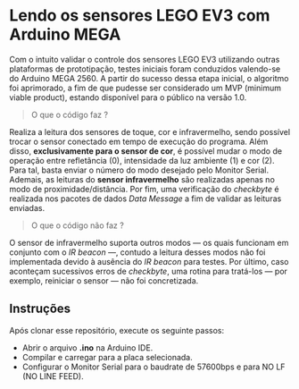 # Lendo os sensores LEGO EV3 com Arduino MEGA

Com o intuito validar o controle dos sensores LEGO EV3 utilizando outras plataformas de prototipação, testes iniciais foram conduzidos valendo-se do Arduino MEGA 2560. A partir do sucesso dessa etapa inicial, o algoritmo foi aprimorado, a fim de que pudesse ser considerado um MVP (minimum viable product), estando disponível para o público na versão 1.0.

> O que o código faz ?

Realiza a leitura dos sensores de toque, cor e infravermelho, sendo possível trocar o sensor conectado em tempo de execução do programa. Além disso, **exclusivamente para o sensor de cor**, é possível mudar o modo de operação entre refletância (0), intensidade da luz ambiente (1) e cor (2). Para tal, basta enviar o número do modo desejado pelo Monitor Serial. Ademais, as leituras do **sensor infravermelho** são realizadas apenas no modo de proximidade/distância. Por fim, uma verificação do *checkbyte* é realizada nos pacotes de dados *Data Message* a fim de validar as leituras enviadas. 


> O que o código não faz ?

O sensor de infravermelho suporta outros modos — os quais funcionam em conjunto com o *IR beacon* —, contudo a leitura desses modos não foi implementada devido à ausência do *IR beacon* para testes. Por último, caso aconteçam sucessivos erros de *checkbyte*, uma rotina para tratá-los — por exemplo, reiniciar o sensor — não foi concretizada.

## Instruções 

Após clonar esse repositório, execute os seguinte passos: 
* Abrir o arquivo **.ino** na Arduino IDE.
* Compilar e carregar para a placa selecionada.
* Configurar o Monitor Serial para o baudrate de 57600bps e para NO LF (NO LINE FEED). 